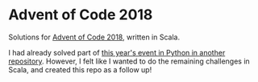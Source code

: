 # Advent of Code 2018

Solutions for [Advent of Code 2018](https://adventofcode.com/2018), written in Scala.

I had already solved part of [this year's event in Python in another repository](https://github.com/xRuiAlves/Advent-Of-Code-2018). However, I felt like I wanted to do the remaining challenges in Scala, and created this repo as a follow up!
